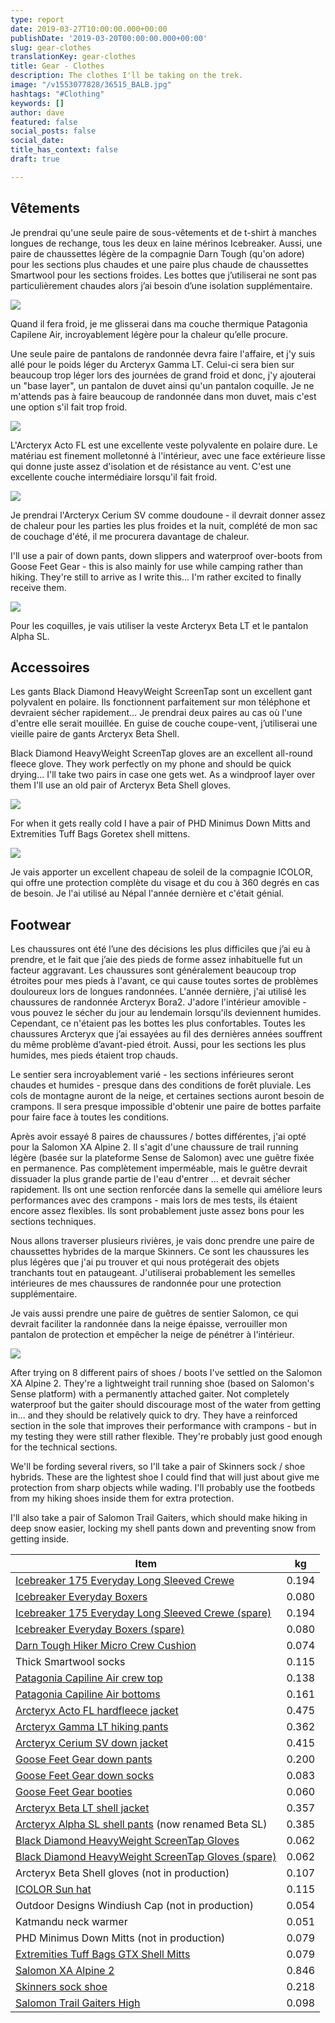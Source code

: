 ```yaml
---
type: report
date: 2019-03-27T10:00:00.000+00:00
publishDate: '2019-03-20T00:00:00.000+00:00'
slug: gear-clothes
translationKey: gear-clothes
title: Gear - Clothes
description: The clothes I'll be taking on the trek.
image: "/v1553077828/36515_BALB.jpg"
hashtags: "#Clothing"
keywords: []
author: dave
featured: false
social_posts: false
social_date: 
title_has_context: false
draft: true

---
```

## Vêtements

Je prendrai qu'une seule paire de sous-vêtements et de t-shirt à manches longues de rechange, tous les deux en laine mérinos Icebreaker. Aussi, une paire de chaussettes légère de la compagnie Darn Tough (qu'on adore) pour les sections plus chaudes et une paire plus chaude de chaussettes Smartwool pour les sections froides. Les bottes que j’utiliserai ne sont pas particulièrement chaudes alors j’ai besoin d’une isolation supplémentaire.

![](https://res.cloudinary.com/wildernessprime/image/upload/w_800,dpr_auto/v1553077828/36515_BALB.jpg)

Quand il fera froid, je me glisserai dans ma couche thermique Patagonia Capilene Air, incroyablement légère pour la chaleur qu’elle procure.

Une seule paire de pantalons de randonnée devra faire l'affaire, et j'y suis allé pour le poids léger du Arcteryx Gamma LT. Celui-ci sera bien sur beaucoup trop léger lors des journées de grand froid et donc, j'y ajouterai un "base layer", un pantalon de duvet ainsi qu'un pantalon coquille. Je ne m'attends pas à faire beaucoup de randonnée dans mon duvet, mais c'est une option s'il fait trop froid.

![](https://res.cloudinary.com/wildernessprime/image/upload/w_800,dpr_auto/v1553077947/Acto-FL-Jacket-Everglade.jpg)

L'Arcteryx Acto FL est une excellente veste polyvalente en polaire dure. Le matériau est finement molletonné à l'intérieur, avec une face extérieure lisse qui donne juste assez d'isolation et de résistance au vent. C'est une excellente couche   intermédiaire lorsqu'il fait froid.

![](https://res.cloudinary.com/wildernessprime/image/upload/w_800,dpr_auto/v1553078003/Cerium-SV-Hoody-Pilot.jpg)

Je prendrai l'Arcteryx Cerium SV comme doudoune - il devrait donner assez de chaleur pour les parties les plus froides et la nuit, complété de mon sac de couchage d'été, il me procurera davantage de chaleur.

I'll use a pair of down pants, down slippers and waterproof over-boots from Goose Feet Gear - this is also mainly for use while camping rather than hiking. They're still to arrive as I write this... I'm rather excited to finally receive them.

![](https://res.cloudinary.com/wildernessprime/image/upload/w_800,dpr_auto/v1553078219/0b1b7b306771d8f794da6f5dccce4201-1.jpg)

Pour les coquilles, je vais utiliser la veste Arcteryx Beta LT et le pantalon Alpha SL.

## Accessoires

Les gants Black Diamond HeavyWeight ScreenTap sont un excellent gant polyvalent en polaire. Ils fonctionnent parfaitement sur mon téléphone et devraient sécher rapidement… Je prendrai deux paires au cas où l'une d'entre elle serait mouillée. En guise de couche coupe-vent, j’utiliserai une vieille paire de gants Arcteryx Beta Shell.

Black Diamond HeavyWeight ScreenTap gloves are an excellent all-round fleece glove. They work perfectly on my phone and should be quick drying... I'll take two pairs in case one gets wet. As a windproof layer over them I'll use an old pair of Arcteryx Beta Shell gloves.

![](https://res.cloudinary.com/wildernessprime/image/upload/w_800,dpr_auto/v1553080119/zoom_Tuff_Bags_GTX.jpg)

For when it gets really cold I have a pair of PHD Minimus Down Mitts and Extremities Tuff Bags Goretex shell mittens.

![](https://res.cloudinary.com/wildernessprime/image/upload/w_800,dpr_auto/v1553080309/icolor.jpg)

Je vais apporter un excellent chapeau de soleil de la compagnie ICOLOR, qui offre une protection complète du visage et du cou à 360 degrés en cas de besoin. Je l'ai utilisé au Népal l'année dernière et c'était génial.

## Footwear

Les chaussures ont été l’une des décisions les plus difficiles que j’ai eu à prendre, et le fait que j’aie des pieds de forme assez inhabituelle fut un facteur aggravant. Les chaussures sont généralement beaucoup trop étroites pour mes pieds à l'avant, ce qui cause toutes sortes de problèmes douloureux lors de longues randonnées. L'année dernière, j'ai utilisé les chaussures de randonnée Arcteryx Bora2. J'adore l'intérieur amovible - vous pouvez le sécher du jour au lendemain lorsqu'ils deviennent humides. Cependant, ce n'étaient pas les bottes les plus confortables. Toutes les chaussures Arcteryx que j’ai essayées au fil des dernières années souffrent du même problème d’avant-pied étroit. Aussi, pour les sections les plus humides, mes pieds étaient trop chauds.

Le sentier sera incroyablement varié - les sections inférieures seront chaudes et humides - presque dans des conditions de forêt pluviale. Les cols de montagne auront de la neige, et certaines sections auront besoin de crampons. Il sera presque impossible d'obtenir une paire de bottes parfaite pour faire face à toutes les conditions.

Après avoir essayé 8 paires de chaussures / bottes différentes, j'ai opté pour la Salomon XA Alpine 2. Il s'agit d'une chaussure de trail running légère (basée sur la plateforme Sense de Salomon) avec une guêtre fixée en permanence. Pas complètement imperméable, mais le guêtre devrait dissuader la plus grande partie de l'eau d'entrer ... et devrait sécher  rapidement. Ils ont une section renforcée dans la semelle qui améliore leurs performances avec des crampons - mais lors de mes tests, ils étaient encore assez flexibles. Ils sont probablement juste assez bons pour les sections techniques.

Nous allons traverser plusieurs rivières, je vais donc prendre une paire de chaussettes hybrides de la marque Skinners. Ce sont les chaussures les plus légères que j'ai pu trouver et qui nous protégerait des objets tranchants tout en pataugeant. J'utiliserai probablement les semelles intérieures de mes chaussures de randonnée pour une protection supplémentaire.

Je vais aussi prendre une paire de guêtres de sentier Salomon, ce qui devrait faciliter la randonnée dans la neige épaisse, verrouiller mon pantalon de protection et empêcher la neige de pénétrer à l'intérieur.

![](https://res.cloudinary.com/wildernessprime/image/upload/w_800,dpr_auto/v1553088730/s-lab-xa-alpine-2__L40214000.jpg)

After trying on 8 different pairs of shoes / boots I've settled on the Salomon XA Alpine 2. They're a lightweight trail running shoe (based on Salomon's Sense platform) with a permanently attached gaiter. Not completely waterproof but the gaiter should discourage most of the water from getting in... and they should be relatively quick to dry. They have a reinforced section in the sole that improves their performance with crampons - but in my testing they were still rather flexible. They're probably just good enough for the technical sections.

We'll be fording several rivers, so I'll take a pair of Skinners sock / shoe hybrids. These are the lightest shoe I could find that will just about give me protection from sharp objects while wading. I'll probably use the footbeds from my hiking shoes inside them for extra protection.

I'll also take a pair of Salomon Trail Gaiters, which should make hiking in deep snow easier, locking my shell pants down and preventing snow from getting inside.

<div class="tableizer-container"> <table class="tableizer-table"> <thead><tr class="tableizer-firstrow"><th>Item</th><th>kg</th></tr></thead><tbody> <tr><td><a href="[https://eu.icebreaker.com/en/mens-baselayers/175-everyday-long-sleeve-crewe/104483.html](https://eu.icebreaker.com/en/mens-baselayers/175-everyday-long-sleeve-crewe/104483.html "https://eu.icebreaker.com/en/mens-baselayers/175-everyday-long-sleeve-crewe/104483.html")" target="_blank">Icebreaker 175 Everyday Long Sleeved Crewe</a></td><td>0.194</td></tr> <tr><td><a href="[https://eu.icebreaker.com/en/mens-underwear/175-everyday-boxers-with-fly/104485.html](https://eu.icebreaker.com/en/mens-underwear/175-everyday-boxers-with-fly/104485.html "https://eu.icebreaker.com/en/mens-underwear/175-everyday-boxers-with-fly/104485.html")" target="_blank">Icebreaker Everyday Boxers</a></td><td>0.080</td></tr> <tr><td><a href="[https://eu.icebreaker.com/en/mens-baselayers/175-everyday-long-sleeve-crewe/104483.html](https://eu.icebreaker.com/en/mens-baselayers/175-everyday-long-sleeve-crewe/104483.html "https://eu.icebreaker.com/en/mens-baselayers/175-everyday-long-sleeve-crewe/104483.html")" target="_blank">Icebreaker 175 Everyday Long Sleeved Crewe (spare)</a></td><td>0.194</td></tr> <tr><td><a href="[https://eu.icebreaker.com/en/mens-underwear/175-everyday-boxers-with-fly/104485.html](https://eu.icebreaker.com/en/mens-underwear/175-everyday-boxers-with-fly/104485.html "https://eu.icebreaker.com/en/mens-underwear/175-everyday-boxers-with-fly/104485.html")" target="_blank">Icebreaker Everyday Boxers (spare)</a></td><td>0.080</td></tr> <tr><td><a href="[https://darntough.com/products/micro-crew-cushion](https://darntough.com/products/micro-crew-cushion "https://darntough.com/products/micro-crew-cushion")" target="_blank">Darn Tough Hiker Micro Crew Cushion</a></td><td>0.074</td></tr> <tr><td>Thick Smartwool socks</td><td>0.115</td></tr> <tr><td><a href="[https://eu.patagonia.com/gb/en/product/mens-capilene-air-crew/36515.html](https://eu.patagonia.com/gb/en/product/mens-capilene-air-crew/36515.html "https://eu.patagonia.com/gb/en/product/mens-capilene-air-crew/36515.html")" target="_blank">Patagonia Capiline Air crew top</a></td><td>0.138</td></tr> <tr><td><a href="[https://eu.patagonia.com/gb/en/product/mens-capilene-air-bottoms/36555.html](https://eu.patagonia.com/gb/en/product/mens-capilene-air-bottoms/36555.html "https://eu.patagonia.com/gb/en/product/mens-capilene-air-bottoms/36555.html")" target="_blank">Patagonia Capiline Air bottoms</a></td><td>0.161</td></tr> <tr><td><a href="[https://arcteryx.com/us/en/shop/mens/acto-fl-jacket](https://arcteryx.com/us/en/shop/mens/acto-fl-jacket "https://arcteryx.com/us/en/shop/mens/acto-fl-jacket")" target="_blank">Arcteryx Acto FL hardfleece jacket</a></td><td>0.475</td></tr> <tr><td><a href="[https://arcteryx.com/us/en/shop/mens/gamma-lt-pant](https://arcteryx.com/us/en/shop/mens/gamma-lt-pant "https://arcteryx.com/us/en/shop/mens/gamma-lt-pant")" target="_blank">Arcteryx Gamma LT hiking pants</a></td><td>0.362</td></tr> <tr><td><a href="[https://arcteryx.com/us/en/shop/mens/cerium-sv-hoody](https://arcteryx.com/us/en/shop/mens/cerium-sv-hoody "https://arcteryx.com/us/en/shop/mens/cerium-sv-hoody")" target="_blank">Arcteryx Cerium SV down jacket</a></td><td>0.415</td></tr> <tr><td><a href="[https://goosefeetgear.com/products/down-pants/](https://goosefeetgear.com/products/down-pants/ "https://goosefeetgear.com/products/down-pants/")" target="_blank">Goose Feet Gear down pants</a></td><td>0.200</td></tr> <tr><td><a href="[https://goosefeetgear.com/products/down-socks/](https://goosefeetgear.com/products/down-socks/ "https://goosefeetgear.com/products/down-socks/")" target="_blank">Goose Feet Gear down socks</a></td><td>0.083</td></tr> <tr><td><a href="[https://goosefeetgear.com/products/waterproof-over-booties/](https://goosefeetgear.com/products/waterproof-over-booties/ "https://goosefeetgear.com/products/waterproof-over-booties/")" target="_blank">Goose Feet Gear booties</a></td><td>0.060</td></tr> <tr><td><a href="[https://arcteryx.com/us/en/shop/mens/beta-lt-jacket](https://arcteryx.com/us/en/shop/mens/beta-lt-jacket "https://arcteryx.com/us/en/shop/mens/beta-lt-jacket")" target="_blank">Arcteryx Beta LT shell jacket</a></td><td>0.357</td></tr> <tr><td><a href="[https://arcteryx.com/us/en/shop/mens/beta-sl-pant](https://arcteryx.com/us/en/shop/mens/beta-sl-pant "https://arcteryx.com/us/en/shop/mens/beta-sl-pant")" target="_blank">Arcteryx Alpha SL shell pants</a> (now renamed Beta SL)</td><td>0.385</td></tr> <tr><td><a href="[https://eu.blackdiamondequipment.com/en/ski-gloves/heavyweight-screentap%C2%A0-BD801044_cfg.html](https://eu.blackdiamondequipment.com/en/ski-gloves/heavyweight-screentap%C2%A0-BD801044_cfg.html "https://eu.blackdiamondequipment.com/en/ski-gloves/heavyweight-screentap%C2%A0-BD801044_cfg.html")" target="_blank">Black Diamond HeavyWeight ScreenTap Gloves</a></td><td>0.062</td></tr> <tr><td><a href="[https://eu.blackdiamondequipment.com/en/ski-gloves/heavyweight-screentap%C2%A0-BD801044_cfg.html](https://eu.blackdiamondequipment.com/en/ski-gloves/heavyweight-screentap%C2%A0-BD801044_cfg.html "https://eu.blackdiamondequipment.com/en/ski-gloves/heavyweight-screentap%C2%A0-BD801044_cfg.html")" target="_blank">Black Diamond HeavyWeight ScreenTap Gloves (spare)</a></td><td>0.062</td></tr> <tr><td>Arcteryx Beta Shell gloves (not in production)</td><td>0.107</td></tr> <tr><td><a href="[https://www.amazon.com/dp/B01FLSJGH8](https://www.amazon.com/dp/B01FLSJGH8 "https://www.amazon.com/dp/B01FLSJGH8")" target="_blank">ICOLOR Sun hat</a></td><td>0.115</td></tr> <tr><td>Outdoor Designs Windiush Cap (not in production)</td><td>0.054</td></tr> <tr><td>Katmandu neck warmer</td><td>0.051</td></tr> <tr><td>PHD Minimus Down Mitts (not in production)</td><td>0.079</td></tr> <tr><td><a href="[https://www.terra-nova.co.uk/clothing-accessories/all-gloves-mitts/tuff-bags/](https://www.terra-nova.co.uk/clothing-accessories/all-gloves-mitts/tuff-bags/ "https://www.terra-nova.co.uk/clothing-accessories/all-gloves-mitts/tuff-bags/")" target="_blank">Extremities Tuff Bags GTX Shell Mitts</a></td><td>0.079</td></tr> <tr><td><a href="[https://www.salomon.com/en-int/shop-emea/product/s-lab-xa-alpine-2.html](https://www.salomon.com/en-int/shop-emea/product/s-lab-xa-alpine-2.html "https://www.salomon.com/en-int/shop-emea/product/s-lab-xa-alpine-2.html")" target="_blank">Salomon XA Alpine 2</a></td><td>0.846</td></tr> <tr><td><a href="[https://skinners.cc/](https://skinners.cc/ "https://skinners.cc/")" target="_blank">Skinners sock shoe</a></td><td>0.218</td></tr> <tr><td><a href="[https://www.salomon.com/en-int/shop-emea/product/trail-gaiters-high.html](https://www.salomon.com/en-int/shop-emea/product/trail-gaiters-high.html "https://www.salomon.com/en-int/shop-emea/product/trail-gaiters-high.html")" target="_blank">Salomon Trail Gaiters High</a></td><td>0.098</td></tr> </tbody></table> </div>